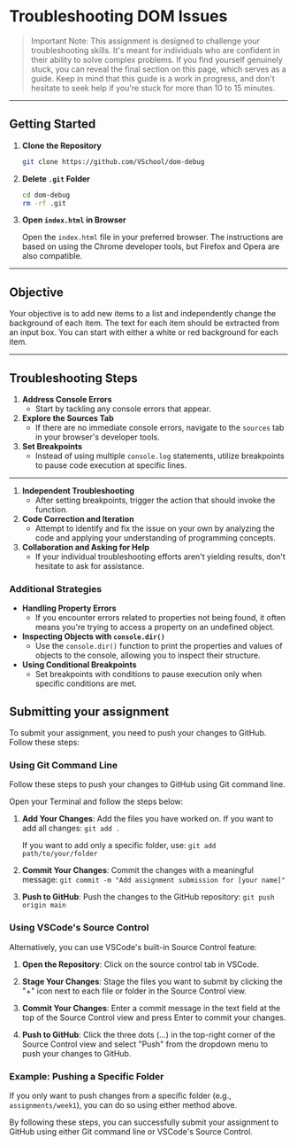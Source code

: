 # Troubleshooting DOM Issues

> Important Note: This assignment is designed to challenge your troubleshooting skills. It's meant for individuals who are confident in their ability to solve complex problems. If you find yourself genuinely stuck, you can reveal the final section on this page, which serves as a guide. Keep in mind that this guide is a work in progress, and don't hesitate to seek help if you're stuck for more than 10 to 15 minutes.

---

## Getting Started

1. **Clone the Repository**
    
    ```bash
    git clone https://github.com/VSchool/dom-debug
    ```
    
2. **Delete `.git` Folder**
    
    ```bash
    cd dom-debug
    rm -rf .git
    ```
    
3. **Open `index.html` in Browser**
    
    Open the `index.html` file in your preferred browser. The instructions are based on using the Chrome developer tools, but Firefox and Opera are also compatible.

---

## Objective

Your objective is to add new items to a list and independently change the background of each item. The text for each item should be extracted from an input box. You can start with either a white or red background for each item.

---

## Troubleshooting Steps

1. **Address Console Errors**
    - Start by tackling any console errors that appear.
2. **Explore the Sources Tab**
    - If there are no immediate console errors, navigate to the `sources` tab in your browser's developer tools.
3. **Set Breakpoints**
    - Instead of using multiple `console.log` statements, utilize breakpoints to pause code execution at specific lines.

---

1. **Independent Troubleshooting**
    - After setting breakpoints, trigger the action that should invoke the function.
2. **Code Correction and Iteration**
    - Attempt to identify and fix the issue on your own by analyzing the code and applying your understanding of programming concepts.
3. **Collaboration and Asking for Help**
    - If your individual troubleshooting efforts aren't yielding results, don't hesitate to ask for assistance.

### **Additional Strategies**

- **Handling Property Errors**
    - If you encounter errors related to properties not being found, it often means you're trying to access a property on an undefined object.
- **Inspecting Objects with `console.dir()`**
    - Use the `console.dir()` function to print the properties and values of objects to the console, allowing you to inspect their structure.
- **Using Conditional Breakpoints**
    - Set breakpoints with conditions to pause execution only when specific conditions are met.



## Submitting your assignment

To submit your assignment, you need to push your changes to GitHub. Follow these steps:

### Using Git Command Line

Follow these steps to push your changes to GitHub using Git command line.

Open your Terminal and follow the steps below:


1. **Add Your Changes**: Add the files you have worked on. If you want to add all changes:
   ```git add .```

   If you want to add only a specific folder, use:
   ```git add path/to/your/folder```

2. **Commit Your Changes**: Commit the changes with a meaningful message:
   ```git commit -m "Add assignment submission for [your name]"```

3. **Push to GitHub**: Push the changes to the GitHub repository:
   ```git push origin main```

### Using VSCode's Source Control

Alternatively, you can use VSCode's built-in Source Control feature:

1. **Open the Repository**: Click on the source control tab in VSCode.

2. **Stage Your Changes**: Stage the files you want to submit by clicking the "+" icon next to each file or folder in the Source Control view.

3. **Commit Your Changes**: Enter a commit message in the text field at the top of the Source Control view and press Enter to commit your changes.

4. **Push to GitHub**: Click the three dots (...) in the top-right corner of the Source Control view and select "Push" from the dropdown menu to push your changes to GitHub.

### Example: Pushing a Specific Folder

If you only want to push changes from a specific folder (e.g., `assignments/week1`), you can do so using either method above.

By following these steps, you can successfully submit your assignment to GitHub using either Git command line or VSCode's Source Control.

